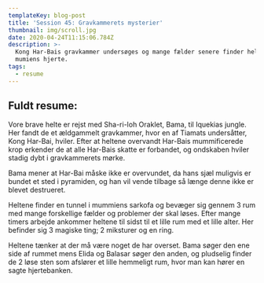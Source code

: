 ```yaml
---
templateKey: blog-post
title: 'Session 45: Gravkammerets mysterier'
thumbnail: img/scroll.jpg
date: 2020-04-24T11:15:06.784Z
description: >-
  Kong Har-Bais gravkammer undersøges og mange fælder senere finder heltene
  mumiens hjerte.
tags:
  - resume
---
```

## Fuldt resume:
Vore brave helte er rejst med Sha-ri-loh Oraklet, Bama, til Iquekias jungle. Her fandt de et ældgammelt gravkammer, hvor en af Tiamats undersåtter, Kong Har-Bai, hviler. Efter at heltene overvandt Har-Bais mummificerede krop erkender de at alle Har-Bais skatte er forbandet, og ondskaben hviler stadig dybt i gravkammerets mørke.

Bama mener at Har-Bai måske ikke er overvundet, da hans sjæl muligvis er bundet et sted i pyramiden, og han vil vende tilbage så længe denne ikke er blevet destrueret.

Heltene finder en tunnel i mummiens sarkofa og bevæger sig gennem 3 rum med mange forskellige fælder og problemer der skal løses. Efter mange timers arbejde ankommer heltene til sidst til et lille rum med et lille alter. Her befinder sig 3 magiske ting; 2 miksturer og en ring.

Heltene tænker at der må være noget de har overset. Bama søger den ene side af rummet mens Elida og Balasar søger den anden, og pludselig finder de 2 løse sten som afslører et lille hemmeligt rum, hvor man kan hører en sagte hjertebanken.
